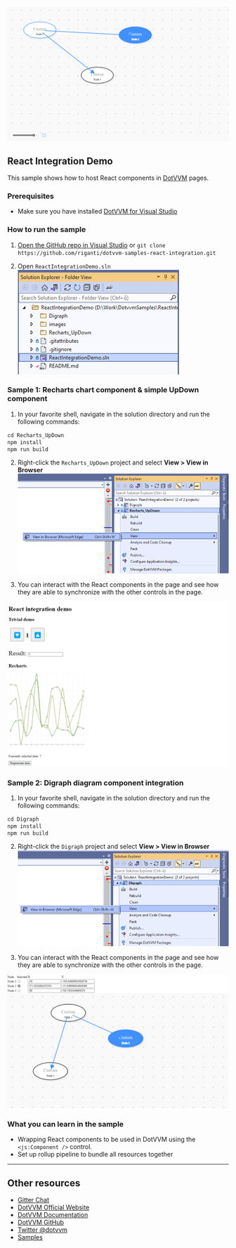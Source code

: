 ![Screenshot](https://raw.githubusercontent.com/riganti/dotvvm-samples-react-integration/master/images/ri001.png)

## React Integration Demo

This sample shows how to host React components in [DotVVM](https://github.com/riganti/dotvvm) pages. 

### Prerequisites

* Make sure you have installed [DotVVM for Visual Studio](https://www.dotvvm.com/install)

### How to run the sample

1. [Open the GitHub repo in Visual Studio](git-client://clone/?repo=https%3A%2F%2Fgithub.com%2Friganti%2Fdotvvm-samples-react-integration)
or 
`git clone https://github.com/riganti/dotvvm-samples-react-integration.git`

2. Open `ReactIntegrationDemo.sln` 
![Open the solution file](https://raw.githubusercontent.com/riganti/dotvvm-samples-react-integration/master/images/ri002.png)

### Sample 1: Recharts chart component & simple UpDown component 

1. In your favorite shell, navigate in the solution directory and run the following commands:

```
cd Recharts_UpDown
npm install
npm run build
```

2. Right-click the `Recharts_UpDown` project and select **View > View in Browser**
![View Recharts_UpDown in Browser](https://raw.githubusercontent.com/riganti/dotvvm-samples-react-integration/master/images/ri003.png)

3. You can interact with the React components in the page and see how they are able to synchronize with the other controls in the page.

![Recharts & UpDown components demo](https://raw.githubusercontent.com/riganti/dotvvm-samples-react-integration/master/images/ri004.png)

### Sample 2: Digraph diagram component integration 

1. In your favorite shell, navigate in the solution directory and run the following commands:

```
cd Digraph
npm install
npm run build
```

2. Right-click the `Digraph` project and select **View > View in Browser**
![View Digraph in Browser](https://raw.githubusercontent.com/riganti/dotvvm-samples-react-integration/master/images/ri005.png)

3. You can interact with the React components in the page and see how they are able to synchronize with the other controls in the page.

![Recharts & UpDown components demo](https://raw.githubusercontent.com/riganti/dotvvm-samples-react-integration/master/images/ri006.png)


### What you can learn in the sample

* Wrapping React components to be used in DotVVM using the `<js:Component />` control.
* Set up rollup pipeline to bundle all resources together

---

## Other resources

* [Gitter Chat](https://gitter.im/riganti/dotvvm)
* [DotVVM Official Website](https://www.dotvvm.com)
* [DotVVM Documentation](https://www.dotvvm.com/docs)
* [DotVVM GitHub](https://github.com/riganti/dotvvm)
* [Twitter @dotvvm](https://twitter.com/dotvvm)
* [Samples](https://www.dotvvm.com/samples)